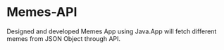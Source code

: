 # Memes-API
Designed and developed Memes App using Java.App will fetch different memes from JSON Object through API.

